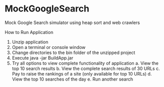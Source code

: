 # MockGoogleSearch
Mock Google Search simulator using heap sort and web crawlers

How to Run Application
1.	Unzip application
2.	Open a terminal or console window
3.	Change directories to the bin folder of the unzipped project
4.	Execute java -jar BuildApp.jar
5.	Try all options to view complete functionality of application
    a. View the top 10 search results
    b. View the complete search results of 30 URLs
    c. Pay to raise the rankings of a site (only available for top 10 URLs)
    d. View the top 10 searches of the day
    e. Run another search
